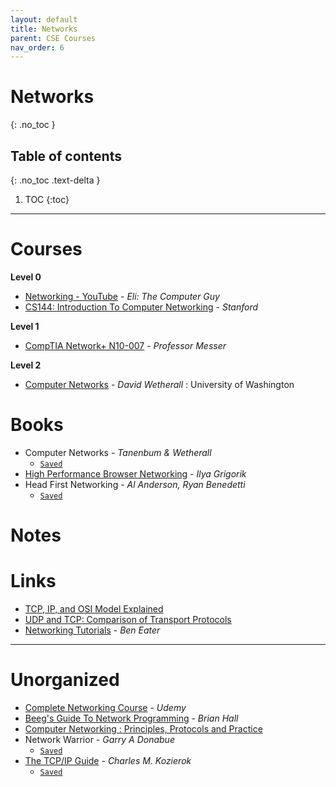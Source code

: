 ```yaml
---
layout: default
title: Networks
parent: CSE Courses
nav_order: 6
---
```


# Networks
{: .no_toc }

## Table of contents
{: .no_toc .text-delta }

1. TOC
{:toc}

---

# Courses

__Level 0__

- [Networking - YouTube](https://www.youtube.com/playlist?list=PLF360ED1082F6F2A5) - *Eli: The Computer Guy*
- [CS144: Introduction To Computer Networking](https://www.youtube.com/watch?v=qAFI-2I7wPE&list=PLoCMsyE1cvdWKsLVyf6cPwCLDIZnOj0NS) - *Stanford*

__Level 1__

- [CompTIA Network+ N10-007](https://www.professormesser.com/network-plus/n10-007/introduction-to-ip/) - *Professor Messer*

__Level 2__

- [Computer Networks](https://media.pearsoncmg.com/ph/streaming/esm/tanenbaum5e_videonotes/tanenbaum_videoNotes.html) - *David Wetherall* : University of Washington

# Books

- Computer Networks - *Tanenbum & Wetherall*
	- [`Saved`](file:///media/rishi/d057170c-fade-44e6-a98a-5028064c1c84/Computer%20Science/Computer%20Networks/Computer-Networks---A-Tanenbaum---5th-edition.pdf)
- [High Performance Browser Networking](https://hpbn.co/) - *Ilya Grigorik*
- Head First Networking - *Al Anderson, Ryan Benedetti*
	- [`Saved`](file:///media/rishi/d057170c-fade-44e6-a98a-5028064c1c84/Computer%20Science/Computer%20Networks/Al%20Anderson,%20Ryan%20Benedetti%20-%20Head%20First%20Networking-O'Reilly%20Media%20(2009)%20(1).pdf)


# Notes

# Links

- [TCP, IP, and OSI Model Explained](https://www.youtube.com/watch?v=e5DEVa9eSN0)
- [UDP and TCP: Comparison of Transport Protocols](https://www.youtube.com/watch?v=Vdc8TCESIg8)
- [Networking Tutorials](https://www.youtube.com/playlist?list=PLowKtXNTBypH19whXTVoG3oKSuOcw_XeW) - *Ben Eater*

---

# Unorganized

- [Complete Networking Course](https://www.udemy.com/course/complete-networking-fundamentals-course-ccna-start/) - *Udemy*
- [Beeg's Guide To Network Programming](file:///media/rishi/d057170c-fade-44e6-a98a-5028064c1c84/Computer%20Science/Computer%20Networks/bgnet_usl_c_2.pdf) - *Brian Hall*
- [Computer Networking : Principles, Protocols and Practice](https://www.computer-networking.info/2nd/html/)
- Network Warrior - *Garry A Donabue*
	- [`Saved`](file:///home/rishi/Downloads/Computer%20Science/Network%20Warrior,%202nd%20Edition.pdf)
- [The TCP/IP Guide](http://index-of.es/Magazines/hakin9/books/No.Starch.TCP.IP.Guide.Oct.2005.pdf) - *Charles M. Kozierok*
	- [`Saved`](file:///media/rishi/d057170c-fade-44e6-a98a-5028064c1c84/Computer%20Science/Computer%20Networks/No.Starch.TCP.IP.Guide.Oct.2005.pdf)
